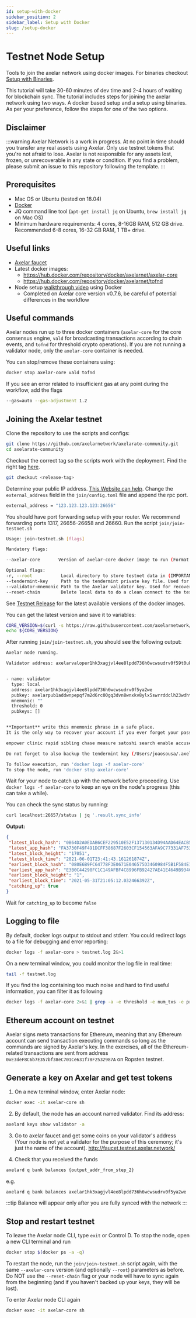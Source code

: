 ```yaml
---
id: setup-with-docker
sidebar_position: 2
sidebar_label: Setup with Docker
slug: /setup-docker
---
```


# Testnet Node Setup
Tools to join the axelar network using docker images. For binaries checkout [Setup with Binaries](/setup-binaries).

This tutorial will take 30-60 minutes of dev time and 2-4 hours of waiting for blockchain sync. The tutorial includes steps for joining the axelar network using two ways. A docker based setup and a setup using binaries. As per your preference, follow the steps for one of the two options.

## Disclaimer
:::warning
Axelar Network is a work in progress. At no point in time should you transfer any real assets using Axelar. Only use testnet tokens that you're not afraid to lose. Axelar is not responsible for any assets lost, frozen, or unrecoverable in any state or condition. If you find a problem, please submit an issue to this repository following the template.
:::

## Prerequisites

- Mac OS or Ubuntu (tested on 18.04)
- [Docker](https://docs.docker.com/engine/install/)
- JQ command line tool (`apt-get install jq` on Ubuntu, `brew install jq` on Mac OS)
- Minimum hardware requirements: 4 cores, 8-16GB RAM, 512 GB drive. Recommended 6-8 cores, 16-32 GB RAM, 1 TB+ drive.


## Useful links
- [Axelar faucet](http://faucet.testnet.axelar.network/)
- Latest docker images:
  + https://hub.docker.com/repository/docker/axelarnet/axelar-core
  + https://hub.docker.com/repository/docker/axelarnet/tofnd
- Node setup [walkthrough video](https://youtu.be/QC7Gx-ydTtw) using Docker
  + Completed on Axelar core version v0.7.6, be careful of potential differences in the workflow

## Useful commands

Axelar nodes run up to three docker containers (`axelar-core` for the core consensus engine, `vald` for broadcasting transactions according to chain events, and `tofnd` for threshold crypto operations).
If you are not running a validator node, only the `axelar-core` container is needed.

You can stop/remove these containers using:
```bash
docker stop axelar-core vald tofnd
```

If you see an error related to insufficient gas at any point during the workflow, add the flags
```bash
--gas=auto --gas-adjustment 1.2
```

## Joining the Axelar testnet

Clone the repository to use the scripts and configs:

```bash
git clone https://github.com/axelarnetwork/axelarate-community.git
cd axelarate-community
```

Checkout the correct tag so the scripts work with the deployment. Find the right tag [here](https://github.com/axelarnetwork/axelarate-community/blob/main/documentation/docs/testnet-releases.md).
```bash
git checkout <release-tag>
```

Determine your public IP address. [This Website can help](https://whatismyipaddress.com/). Change the `external_address` field in the `join/config.toml` file and append the rpc port.
```bash
external_address = "123.123.123.123:26656"
```

You should have port forwarding setup with your router. We recommend forwarding ports 1317, 26656-26658 and 26660.
Run the script `join/join-testnet.sh`
```bash
Usage: join-testnet.sh [flags]

Mandatory flags:

--axelar-core       Version of axelar-core docker image to run (Format: vX.Y.Z)

Optional flags:
-r, --root           Local directory to store testnet data in (IMPORTANT: this directory is removed and recreated if --reset-chain is set)
--tendermint-key     Path to the tendermint private key file. Used for recovering a node.
--validator-mnemonic Path to the Axelar validator key. Used for recovering a node.
--reset-chain        Delete local data to do a clean connect to the testnet (If you participated in an older version of the testnet)

```
See [Testnet Release](/testnet-releases) for the latest available versions of the docker images.

You can get the latest version and save it to variables:
```bash
CORE_VERSION=$(curl -s https://raw.githubusercontent.com/axelarnetwork/axelarate-community/main/documentation/docs/testnet-releases.md  | grep axelar-core | cut -d \` -f 4)
echo ${CORE_VERSION}
```

After running `join/join-testnet.sh`, you should see the following output:

```bash
Axelar node running.

Validator address: axelarvaloper1hk3xagjvl4ee8lpdd736h6wcwsudrv0f59t0uk


- name: validator
  type: local
  address: axelar1hk3xagjvl4ee8lpdd736h6wcwsudrv0f5ya2we
  pubkey: axelarpub1addwnpepqf7m2d6rc00gq3dvn8wnxkv8ylx5swrrddclh23wdhtjurjmux0ucs33a0c
  mnemonic: ""
  threshold: 0
  pubkeys: []


**Important** write this mnemonic phrase in a safe place.
It is the only way to recover your account if you ever forget your password.

empower clinic rapid sibling chase measure satoshi search enable accuse drip small warrior visa grab only salute sound fun announce snap chuckle public heavy

Do not forget to also backup the tendermint key (/Users/joaosousa/.axelar_testnet/.core/config/priv_validator_key.json)

To follow execution, run 'docker logs -f axelar-core'
To stop the node, run 'docker stop axelar-core'
```
 Wait for your node to catch up with the network before proceeding.
 Use `docker logs -f axelar-core` to keep an eye on the node's progress (this can take a while).

 You can check the sync status by running:
 ```bash
curl localhost:26657/status | jq '.result.sync_info'
```

**Output:**
 ```json
{
  "latest_block_hash": "0B64D2A0EDAB6CEF229510E52F137130134D94AAD64EACB553D51D01B0D1A446",
  "latest_app_hash": "FA3730F49F491DCFF38687F2603CF154563AFA9C77331AF75340C554CB555EFC",
  "latest_block_height": "17051",
  "latest_block_time": "2021-06-01T23:41:43.161261874Z",
  "earliest_block_hash": "080E6B9FC64778F3E0671E046575D3460984F5B1F584E1F2D467341061C7627A",
  "earliest_app_hash": "E3B0C44298FC1C149AFBF4C8996FB92427AE41E4649B934CA495991B7852B855",
  "earliest_block_height": "1",
  "earliest_block_time": "2021-05-31T21:05:12.032466392Z",
  "catching_up": true
}
```
Wait for `catching_up` to become `false`

## Logging to file
By default, docker logs output to stdout and stderr. You could redirect logs to a file for debugging and error reporting:
```bash
docker logs -f axelar-core > testnet.log 2&>1
```
On a new terminal window, you could monitor the log file in real time:
```bash
tail -f testnet.log
```
If you find the log containing too much noise and hard to find useful information, you can filter it as following
```bash
docker logs -f axelar-core 2>&1 | grep -a -e threshold -e num_txs -e proxies
```

## Ethereum account on testnet
Axelar signs meta transactions for Ethereum, meaning that any Ethereum account can send transaction executing commands so long as the commands are signed by Axelar's key. In the exercises, all of the Ethereum-related transactions are sent from address `0xE3deF8C6b7E357bf38eC701Ce631f78F2532987A` on Ropsten testnet.

## Generate a key on Axelar and get test tokens
1. On a new terminal window, enter Axelar node:
```bash
docker exec -it axelar-core sh
```
2. By default, the node has an account named validator. Find its address:
```bash
axelard keys show validator -a
```
3. Go to axelar faucet and get some coins on your validator's address (Your node is not yet a validator for the purpose of this ceremony; it's just the name of the account). http://faucet.testnet.axelar.network/

4. Check that you received the funds
```bash
axelard q bank balances {output_addr_from_step_2}
```
e.g.
```bash
axelard q bank balances axelar1hk3xagjvl4ee8lpdd736h6wcwsudrv0f5ya2we
```
:::tip
Balance will appear only after you are fully synced with the network
:::

## Stop and restart testnet
To leave the Axelar node CLI, type `exit` or Control D.
To stop the node, open a new CLI terminal and run
```bash
docker stop $(docker ps -a -q)
```

To restart the node, run the `join/join-testnet.sh` script again, with the same `--axelar-core` version (and optionally `--root`) parameters as before. Do NOT use the `--reset-chain` flag or your node will have to sync again from the beginning (and if you haven't backed up your keys, they will be lost).

To enter Axelar node CLI again
```bash
docker exec -it axelar-core sh
```
